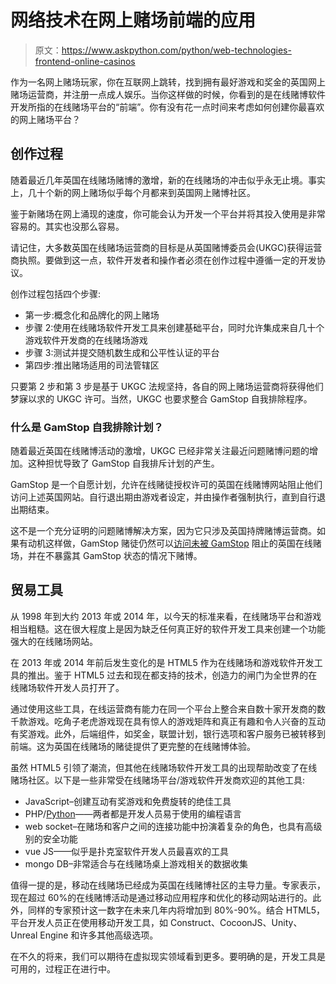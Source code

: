 # 网络技术在网上赌场前端的应用

> 原文：<https://www.askpython.com/python/web-technologies-frontend-online-casinos>

作为一名网上赌场玩家，你在互联网上跳转，找到拥有最好游戏和奖金的英国网上赌场运营商，并注册一点成人娱乐。当你这样做的时候，你看到的是在线赌博软件开发所指的在线赌场平台的“前端”。你有没有花一点时间来考虑如何创建你最喜欢的网上赌场平台？

## 创作过程

随着最近几年英国在线赌场赌博的激增，新的在线赌场的冲击似乎永无止境。事实上，几十个新的网上赌场似乎每个月都来到英国网上赌博社区。

鉴于新赌场在网上涌现的速度，你可能会认为开发一个平台并将其投入使用是非常容易的。其实也没那么容易。

请记住，大多数英国在线赌场运营商的目标是从英国赌博委员会(UKGC)获得运营商执照。要做到这一点，软件开发者和操作者必须在创作过程中遵循一定的开发协议。

创作过程包括四个步骤:

*   第一步:概念化和品牌化的网上赌场
*   步骤 2:使用在线赌场软件开发工具来创建基础平台，同时允许集成来自几十个游戏软件开发商的在线赌场游戏
*   步骤 3:测试并提交随机数生成和公平性认证的平台
*   第四步:推出赌场适用的司法管辖区

只要第 2 步和第 3 步是基于 UKGC 法规坚持，各自的网上赌场运营商将获得他们梦寐以求的 UKGC 许可。当然，UKGC 也要求整合 GamStop 自我排除程序。

### 什么是 GamStop 自我排除计划？

随着最近英国在线赌博活动的激增，UKGC 已经非常关注最近问题赌博问题的增加。这种担忧导致了 GamStop 自我排斥计划的产生。

GamStop 是一个自愿计划，允许在线赌徒授权许可的英国在线赌博网站阻止他们访问上述英国网站。自行退出期由游戏者设定，并由操作者强制执行，直到自行退出期结束。

这不是一个充分证明的问题赌博解决方案，因为它只涉及英国持牌赌博运营商。如果有动机这样做，GamStop 赌徒仍然可以[访问未被 GamStop](https://casino-wise.com/casinos-not-on-gamstop/) 阻止的英国在线赌场，并在不暴露其 GamStop 状态的情况下赌博。

## 贸易工具

从 1998 年到大约 2013 年或 2014 年，以今天的标准来看，在线赌场平台和游戏相当粗糙。这在很大程度上是因为缺乏任何真正好的软件开发工具来创建一个功能强大的在线赌场网站。

在 2013 年或 2014 年前后发生变化的是 HTML5 作为在线赌场和游戏软件开发工具的推出。鉴于 HTML5 过去和现在都支持的技术，创造力的闸门为全世界的在线赌场软件开发人员打开了。

通过使用这些工具，在线运营商有能力在同一个平台上整合来自数十家开发商的数千款游戏。吃角子老虎游戏现在具有惊人的游戏矩阵和真正有趣和令人兴奋的互动有奖游戏。此外，后端组件，如奖金，联盟计划，银行选项和客户服务已被转移到前端。这为英国在线赌场的赌徒提供了更完整的在线赌博体验。

虽然 HTML5 引领了潮流，但其他在线赌场软件开发工具的出现帮助改变了在线赌场社区。以下是一些非常受在线赌场平台/游戏软件开发商欢迎的其他工具:

*   JavaScript–创建互动有奖游戏和免费旋转的绝佳工具
*   PHP/[Python](https://www.askpython.com/python/top-applications-of-python)——两者都是开发人员易于使用的编程语言
*   web socket–在赌场和客户之间的连接功能中扮演着复杂的角色，也具有高级别的安全功能
*   vue JS——似乎是扑克室软件开发人员最喜欢的工具
*   mongo DB–非常适合与在线赌场桌上游戏相关的数据收集

值得一提的是，移动在线赌场已经成为英国在线赌博社区的主导力量。专家表示，现在超过 60%的在线赌博活动是通过移动应用程序和优化的移动网站进行的。此外，同样的专家预计这一数字在未来几年内将增加到 80%-90%。结合 HTML5，平台开发人员正在使用移动开发工具，如 Construct、CocoonJS、Unity、Unreal Engine 和许多其他高级选项。

在不久的将来，我们可以期待在虚拟现实领域看到更多。要明确的是，开发工具是可用的，过程正在进行中。